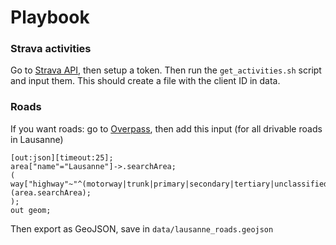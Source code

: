 # Playbook

### Strava activities

Go to [Strava API](https://www.strava.com/settings/api), then setup a token. Then run the `get_activities.sh` script and input them. This should create a file with the client ID in data.

### Roads
If you want roads: go to [Overpass](https://overpass-turbo.eu/#), then add this input (for all drivable roads in Lausanne)
```
[out:json][timeout:25];
area["name"="Lausanne"]->.searchArea;
(  way["highway"~"^(motorway|trunk|primary|secondary|tertiary|unclassified|residential|living_street)$"](area.searchArea);
);
out geom;
```

Then export as GeoJSON, save in `data/lausanne_roads.geojson`